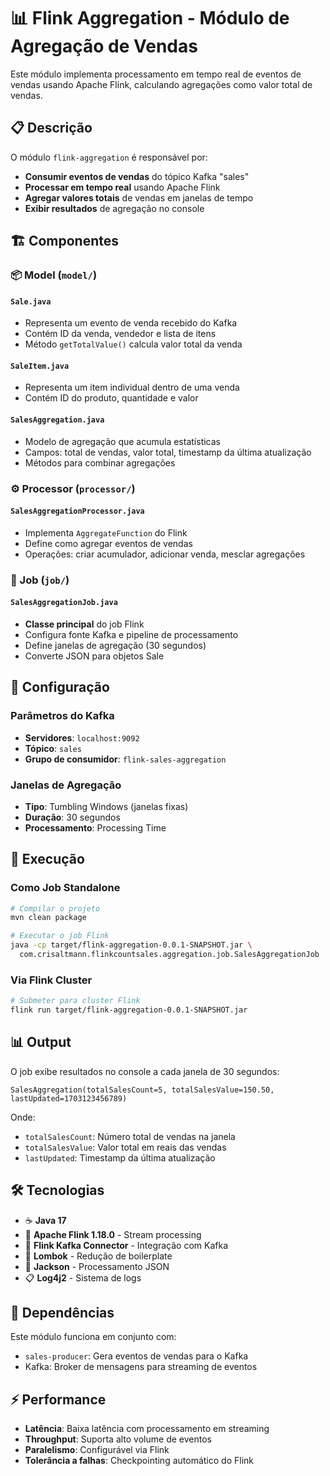 # 📊 Flink Aggregation - Módulo de Agregação de Vendas

Este módulo implementa processamento em tempo real de eventos de vendas usando Apache Flink, calculando agregações como valor total de vendas.

## 📋 Descrição

O módulo `flink-aggregation` é responsável por:

- **Consumir eventos de vendas** do tópico Kafka "sales"
- **Processar em tempo real** usando Apache Flink
- **Agregar valores totais** de vendas em janelas de tempo
- **Exibir resultados** de agregação no console

## 🏗️ Componentes

### 📦 Model (`model/`)

#### `Sale.java`
- Representa um evento de venda recebido do Kafka
- Contém ID da venda, vendedor e lista de itens
- Método `getTotalValue()` calcula valor total da venda

#### `SaleItem.java`  
- Representa um item individual dentro de uma venda
- Contém ID do produto, quantidade e valor

#### `SalesAggregation.java`
- Modelo de agregação que acumula estatísticas
- Campos: total de vendas, valor total, timestamp da última atualização
- Métodos para combinar agregações

### ⚙️ Processor (`processor/`)

#### `SalesAggregationProcessor.java`
- Implementa `AggregateFunction` do Flink
- Define como agregar eventos de vendas
- Operações: criar acumulador, adicionar venda, mesclar agregações

### 🚀 Job (`job/`)

#### `SalesAggregationJob.java`
- **Classe principal** do job Flink
- Configura fonte Kafka e pipeline de processamento
- Define janelas de agregação (30 segundos)
- Converte JSON para objetos Sale

## 🔧 Configuração

### Parâmetros do Kafka
- **Servidores**: `localhost:9092`
- **Tópico**: `sales`
- **Grupo de consumidor**: `flink-sales-aggregation`

### Janelas de Agregação
- **Tipo**: Tumbling Windows (janelas fixas)
- **Duração**: 30 segundos
- **Processamento**: Processing Time

## 🚀 Execução

### Como Job Standalone
```bash
# Compilar o projeto
mvn clean package

# Executar o job Flink
java -cp target/flink-aggregation-0.0.1-SNAPSHOT.jar \
  com.crisaltmann.flinkcountsales.aggregation.job.SalesAggregationJob
```

### Via Flink Cluster
```bash
# Submeter para cluster Flink
flink run target/flink-aggregation-0.0.1-SNAPSHOT.jar
```

## 📊 Output

O job exibe resultados no console a cada janela de 30 segundos:

```
SalesAggregation(totalSalesCount=5, totalSalesValue=150.50, lastUpdated=1703123456789)
```

Onde:
- `totalSalesCount`: Número total de vendas na janela
- `totalSalesValue`: Valor total em reais das vendas
- `lastUpdated`: Timestamp da última atualização

## 🛠️ Tecnologias

- ☕ **Java 17**
- 🌊 **Apache Flink 1.18.0** - Stream processing
- 📡 **Flink Kafka Connector** - Integração com Kafka
- 🔧 **Lombok** - Redução de boilerplate
- 📝 **Jackson** - Processamento JSON
- 📋 **Log4j2** - Sistema de logs

## 🔗 Dependências

Este módulo funciona em conjunto com:
- `sales-producer`: Gera eventos de vendas para o Kafka
- Kafka: Broker de mensagens para streaming de eventos

## ⚡ Performance

- **Latência**: Baixa latência com processamento em streaming
- **Throughput**: Suporta alto volume de eventos
- **Paralelismo**: Configurável via Flink
- **Tolerância a falhas**: Checkpointing automático do Flink